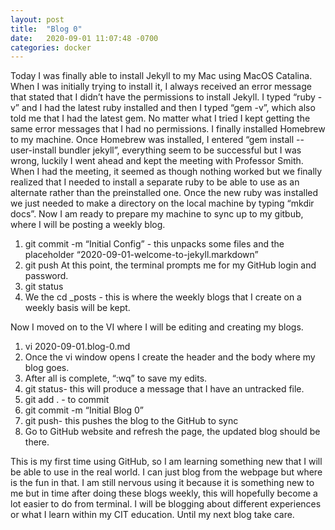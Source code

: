 ```yaml
---
layout: post
title:  "Blog 0"
date:   2020-09-01 11:07:48 -0700
categories: docker
---
```


Today I was finally able to install Jekyll to my Mac using MacOS Catalina. When I was initially trying to install it, I always received an error message that stated that I didn’t have the permissions to install Jekyll. I typed “ruby -v” and I had the latest ruby installed and then I typed “gem -v”, which also told me that I had the latest gem. No matter what I tried I kept getting the same error messages that I had no permissions.  I finally installed Homebrew to my machine. Once Homebrew was installed, I entered “gem install --user-install bundler jekyll”, everything seem to be successful but I was wrong, luckily I went ahead and kept the meeting with Professor Smith. When I had the meeting, it seemed as though nothing worked	 but we finally realized that I needed to install a separate ruby to be able to use as an alternate rather than the preinstalled one. Once the new ruby was installed we just needed to make a directory on the local machine by typing “mkdir docs”. Now I am ready to prepare my machine to sync up to my gitbub, where I will be posting a weekly blog. 
1. git commit -m “Initial Config” - this unpacks some files and the placeholder “2020-09-01-welcome-to-jekyll.markdown”
2. git push
At this point, the terminal prompts me for my GitHub login and password. 
3. git status
4. We the cd _posts - this is where the weekly blogs that I create on a weekly basis will be kept. 

Now I moved on to the VI where I will be editing and creating my blogs. 
1. vi 2020-09-01.blog-0.md
2. Once the vi window opens I create the header and the body where my blog goes. 
3. After all is complete, “:wq” to save my edits. 
4. git status- this will produce a message that I have an untracked file. 
5. git add . - to commit
6. git commit -m “Initial Blog 0”
7. git push- this pushes the blog to the GitHub to sync
8. Go to GitHub website and refresh the page, the updated blog should be there. 

This is my first time using GitHub, so I am learning something new that I will be able to use in the real world. I can just blog from the webpage but where is the fun in that. I am still nervous using it because it is something new to me but in time after doing these blogs weekly, this will hopefully become a lot easier to do from terminal. I will be blogging about different experiences or what I learn within my CIT education. Until my next blog take care. 

